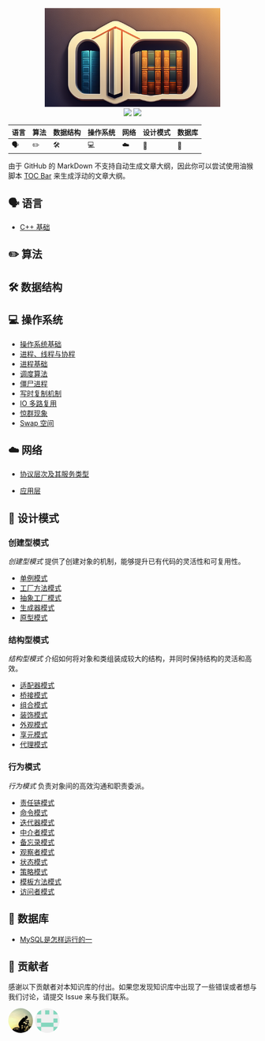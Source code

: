 <div align="center"><img src="assets/imgs/Logo-WiseBase.png" style="height: 200px;"></div>
<div align="center">
  <img src="https://img.shields.io/badge/WiseBase-在线阅读-lightgreen" />
  <img src="https://img.shields.io/badge/License-GPL2.0-lightgreen" />
</div>

| 语言             | 算法      | 数据结构 | 操作系统   | 网络 | 设计模式 | 数据库 |
| ---------------- | --------- | -------- | ---------- | ---- | -------- | ------ |
| :speaking_head: | :pencil2: | :hammer_and_wrench: | :computer: | :cloud: | :bookmark: | :floppy_disk: |

由于 GitHub 的 MarkDown 不支持自动生成文章大纲，因此你可以尝试使用油猴脚本 [TOC Bar](https://greasyfork.org/zh-CN/scripts/406337-toc-bar-auto-generating-table-of-content) 来生成浮动的文章大纲。

## :speaking_head: 语言

- [C++ 基础](docs/Language/C++%20基础.md)

## :pencil2: 算法

## :hammer_and_wrench: 数据结构

## :computer: 操作系统

- [操作系统基础](docs/OperatingSystem/操作系统基础.md)
- [进程、线程与协程](docs/OperatingSystem/进程、线程与协程.md)
- [进程基础](docs/OperatingSystem/进程基础.md)
- [调度算法](docs/OperatingSystem/调度算法.md)
- [僵尸进程](docs/OperatingSystem/僵尸进程.md)
- [写时复制机制](docs/OperatingSystem/写时复制机制.md)
- [IO 多路复用](docs/OperatingSystem/IO%20多路复用.md)
- [惊群现象](docs/OperatingSystem/惊群现象.md)
- [Swap 空间](docs/OperatingSystem/Swap%20空间.md)

## :cloud: 网络

- [协议层次及其服务类型](./docs/network/协议层次及其服务类型.md)

- [应用层](./docs/network/应用层.md)

## :bookmark: 设计模式

### 创建型模式

*创建型模式* 提供了创建对象的机制，能够提升已有代码的灵活性和可复用性。

- [单例模式](./docs/designPatterns/单例模式.md)
- [工厂方法模式](./docs/designPatterns/工厂方法模式.md)
- [抽象工厂模式](./docs/designPatterns/抽象工厂模式.md)
- [生成器模式](./docs/designPatterns/生成器模式.md)
- [原型模式](./docs/designPatterns/原型模式.md)

### 结构型模式

*结构型模式* 介绍如何将对象和类组装成较大的结构，并同时保持结构的灵活和高效。

- [适配器模式](./docs/designPatterns/适配器模式.md)
- [桥接模式](./docs/designPatterns/桥接模式.md)
- [组合模式](./docs/designPatterns/组合模式.md)
- [装饰模式](./docs/designPatterns/装饰模式.md)
- [外观模式](./docs/designPatterns/外观模式.md)
- [享元模式](./docs/designPatterns/享元模式.md)
- [代理模式](./docs/designPatterns/代理模式.md)

### 行为模式

*行为模式* 负责对象间的高效沟通和职责委派。

- [责任链模式](./docs/designPatterns/责任链模式.md)
- [命令模式](./docs/designPatterns/命令模式.md)
- [迭代器模式](./docs/designPatterns/迭代器模式.md)
- [中介者模式](./docs/designPatterns/中介者模式.md)
- [备忘录模式](./docs/designPatterns/备忘录模式.md)
- [观察者模式](docs/designPatterns/观察者模式.md)
- [状态模式](docs/designPatterns/状态模式.md)
- [策略模式](docs/designPatterns/策略模式.md)
- [模板方法模式](docs/designPatterns/模板方法模式.md)
- [访问者模式](docs/designPatterns/访问者模式.md)

## :floppy_disk: 数据库
- [MySQL是怎样运行的一](./docs/MySQL/MySQL是怎样运行的.md)
## :busts_in_silhouette: 贡献者

感谢以下贡献者对本知识库的付出。如果您发现知识库中出现了一些错误或者想与我们讨论，请提交 Issue 来与我们联系。

<div align="left">
  <a href="https://github.com/IIMars"><img src="assets/imgs/Contributor-IIMars.png" style="height: 50px; border-radius: 50%;" /></a>
  <a href="https://github.com/changguangsheng"><img src="assets/imgs/Contributor-cgs.png" style="height: 50px; border-radius: 50%;" /></a>
</div>

